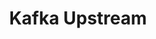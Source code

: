 ---
title: 'Kafka Upstream'
name: 'Kafka Upstream'

content_type: plugin

publisher: kong-inc
description: ''
tier: enterprise


products:
    - gateway

works_on:
    - on-prem
    - konnect


# topologies:
#    - hybrid
#    - db-less
#    - traditional
---